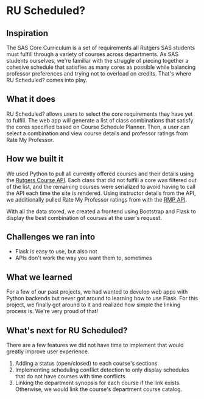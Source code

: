# RU Scheduled?

## Inspiration

The SAS Core Curriculum is a set of requirements all Rutgers SAS students must fulfill through a variety of courses across departments. As SAS students ourselves, we're familiar with the struggle of piecing together a cohesive schedule that satisfies as many cores as possible while balancing professor preferences and trying not to overload on credits. That's where RU Scheduled? comes into play.

## What it does

RU Scheduled? allows users to select the core requirements they have yet to fulfill. The web app will generate a list of class combinations that satisfy the cores specified based on Course Schedule Planner. Then, a user can select a combination and view course details and professor ratings from Rate My Professor.

## How we built it

We used Python to pull all currently offered courses and their details using the [Rutgers Course API](https://davidparsons.io/Rutgers-Course-API/). Each class that did not fulfill a core was filtered out of the list, and the remaining courses were serialized to avoid having to call the API each time the site is rendered. Using instructor details from the API, we additionally pulled Rate My Professor ratings from with the [RMP API](https://pypi.org/project/RateMyProfessorAPI/).

With all the data stored, we created a frontend using Bootstrap and Flask to display the best combination of courses at the user's request. 

## Challenges we ran into

- Flask is easy to use, but also not
- APIs don't work the way you want them to, sometimes

## What we learned

For a few of our past projects, we had wanted to develop web apps with Python backends but never got around to learning how to use Flask. For this project, we finally got around to it and realized how simple the linking process is. We're very proud of that!

## What's next for RU Scheduled?

There are a few features we did not have time to implement that would greatly improve user experience. 
1. Adding a status (open/closed) to each course's sections
2. Implementing scheduling conflict detection to only display schedules that do not have courses with time conflicts
3. Linking the department synopsis for each course if the link exists. Otherwise, we would link the course's department course catalog.
